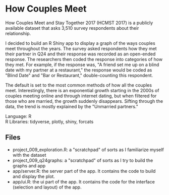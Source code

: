 # How Couples Meet

How Couples Meet and Stay Together 2017 (HCMST 2017) is a publicly available dataset that asks 3,510 survey respondents about their relationship. 

I decided to build an R Shiny app to display a graph of the ways couples meet throughout the years. 
The survey asked respondents how they met their partner in Q24 and their response was recorded as an 
open-ended response. The researchers then coded the response into categories of how they met. 
For example, if the response was, "A friend set me up on a blind date with my partner at a restaurant," 
the response would be coded as "Blind Date" and "Bar or Restaurant," double-counting this respondent.

The default is set to the most common methods of how all the couples meet. 
Interestingly, there is an exponential growth starting in the 2000s of couples meeting online and 
through internet dating, but when filtered for those who are married, the growth suddenly disappears. 
Sifting through the data, the trend is mostly explained by the "Unmarried partners." 

Language: R<br>
R Libraries: tidyverse, plotly, shiny, forcats<br>

## Files
* project_009_exploration.R: a "scratchpad" of sorts as I familiarize myself with the dataset
* project_009_q24graphs: a "scratchpad" of sorts as I try to build the graphs and app
* app/server.R: the server part of the app. It contains the code to build and display the plot.
* app/ui.R: the ui part of the app. It contains the code for the interface (selection and layout) of the app.